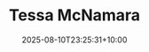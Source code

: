 ---
title: "Tessa McNamara"
date: 2025-08-10T23:25:31+10:00
draft: false
photo: "/images/tessa.jpg"
position: "General Representative"
role_types:
  - "General Representative"
---